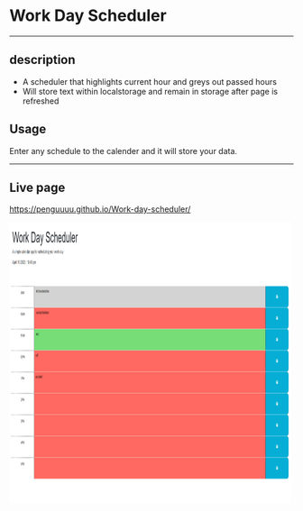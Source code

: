 # Work Day Scheduler

<hr>

## description
- A scheduler that highlights current hour and greys out passed hours
- Will store text within localstorage and remain in storage after page is refreshed

## Usage

Enter any schedule to the calender and it will store your data.

<hr>

## Live page

https://penguuuu.github.io/Work-day-scheduler/

<img src="./assets/Schueduler.png" width="500" height="500">